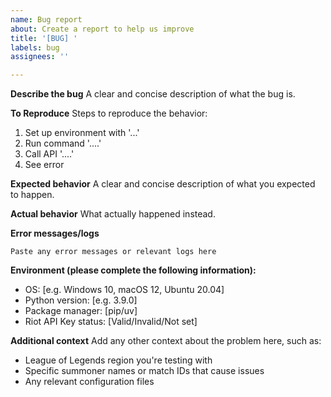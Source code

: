 ```yaml
---
name: Bug report
about: Create a report to help us improve
title: '[BUG] '
labels: bug
assignees: ''

---
```


**Describe the bug**
A clear and concise description of what the bug is.

**To Reproduce**
Steps to reproduce the behavior:
1. Set up environment with '...'
2. Run command '....'
3. Call API '....'
4. See error

**Expected behavior**
A clear and concise description of what you expected to happen.

**Actual behavior**
What actually happened instead.

**Error messages/logs**
```
Paste any error messages or relevant logs here
```

**Environment (please complete the following information):**
 - OS: [e.g. Windows 10, macOS 12, Ubuntu 20.04]
 - Python version: [e.g. 3.9.0]
 - Package manager: [pip/uv]
 - Riot API Key status: [Valid/Invalid/Not set]

**Additional context**
Add any other context about the problem here, such as:
- League of Legends region you're testing with
- Specific summoner names or match IDs that cause issues
- Any relevant configuration files 